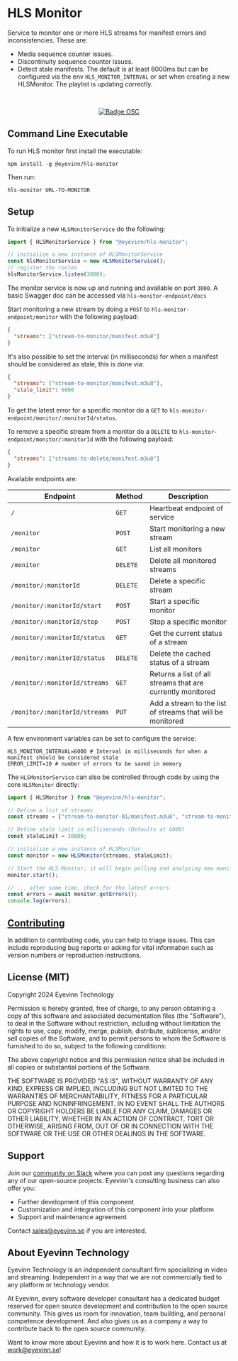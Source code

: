 # HLS Monitor

Service to monitor one or more HLS streams for manifest errors and inconsistencies.
These are:

- Media sequence counter issues.
- Discontinuity sequence counter issues.
- Detect stale manifests. The default is at least 6000ms but can be configured via the env `HLS_MONITOR_INTERVAL` or set when creating a new HLSMonitor.
The playlist is updating correctly.

<div align="center">
<br />

[![Badge OSC](https://img.shields.io/badge/Evaluate-24243B?style=for-the-badge&logo=data:image/svg+xml;base64,PHN2ZyB3aWR0aD0iMjQiIGhlaWdodD0iMjQiIHZpZXdCb3g9IjAgMCAyNCAyNCIgZmlsbD0ibm9uZSIgeG1sbnM9Imh0dHA6Ly93d3cudzMub3JnLzIwMDAvc3ZnIj4KPGNpcmNsZSBjeD0iMTIiIGN5PSIxMiIgcj0iMTIiIGZpbGw9InVybCgjcGFpbnQwX2xpbmVhcl8yODIxXzMxNjcyKSIvPgo8Y2lyY2xlIGN4PSIxMiIgY3k9IjEyIiByPSI3IiBzdHJva2U9ImJsYWNrIiBzdHJva2Utd2lkdGg9IjIiLz4KPGRlZnM%2BCjxsaW5lYXJHcmFkaWVudCBpZD0icGFpbnQwX2xpbmVhcl8yODIxXzMxNjcyIiB4MT0iMTIiIHkxPSIwIiB4Mj0iMTIiIHkyPSIyNCIgZ3JhZGllbnRVbml0cz0idXNlclNwYWNlT25Vc2UiPgo8c3RvcCBzdG9wLWNvbG9yPSIjQzE4M0ZGIi8%2BCjxzdG9wIG9mZnNldD0iMSIgc3RvcC1jb2xvcj0iIzREQzlGRiIvPgo8L2xpbmVhckdyYWRpZW50Pgo8L2RlZnM%2BCjwvc3ZnPgo%3D)](https://app.osaas.io/browse/eyevinn-hls-monitor)

</div>

## Command Line Executable

To run HLS monitor first install the executable:

```
npm install -g @eyevinn/hls-monitor
```

Then run:

```
hls-monitor URL-TO-MONITOR
```

## Setup

To initialize a new `HLSMonitorService` do the following:

```typescript
import { HLSMonitorService } from "@eyevinn/hls-monitor";

// initialize a new instance of HLSMonitorService
const hlsMonitorService = new HLSMonitorService();
// register the routes 
hlsMonitorService.listen(3000);
```

The monitor service is now up and running and available on port `3000`.
A basic Swagger doc can be accessed via `hls-monitor-endpoint/docs`

Start monitoring a new stream by doing a `POST` to `hls-monitor-endpoint/monitor` with the following payload:

```json
{
  "streams": ["stream-to-monitor/manifest.m3u8"]
}
```

It's also possible to set the interval (in milliseconds) for when a manifest should be considered as stale, this is done via:

```json
{
  "streams": ["stream-to-monitor/manifest.m3u8"],
  "stale_limit": 6000
}
```

To get the latest error for a specific monitor do a `GET` to `hls-monitor-endpoint/monitor/:monitorId/status`.

To remove a specific stream from a monitor do a `DELETE` to
`hls-monitor-endpoint/monitor/:monitorId` with the following payload:

```json
{
  "streams": ["streams-to-delete/manifest.m3u8"]
}
```

Available endpoints are:

| Endpoint                         | Method   | Description                                                 |
| -------------------------------- | -------- | ----------------------------------------------------------- |
| `/`                              | `GET`    | Heartbeat endpoint of service                               |
| `/monitor`                       | `POST`   | Start monitoring a new stream                               |
| `/monitor`                       | `GET`    | List all monitors                                           |
| `/monitor`                       | `DELETE` | Delete all monitored streams                                |
| `/monitor/:monitorId`            | `DELETE` | Delete a specific stream                                    |
| `/monitor/:monitorId/start`      | `POST`   | Start a specific monitor                                    |
| `/monitor/:monitorId/stop`       | `POST`   | Stop a specific monitor                                     |
| `/monitor/:monitorId/status`     | `GET`    | Get the current status of a stream                          |
| `/monitor/:monitorId/status`     | `DELETE` | Delete the cached status of a stream                        |
| `/monitor/:monitorId/streams`    | `GET`    | Returns a list of all streams that are currently monitored  |
| `/monitor/:monitorId/streams`    | `PUT`    | Add a stream to the list of streams that will be monitored  |

A few environment variables can be set to configure the service:

```text
HLS_MONITOR_INTERVAL=6000 # Interval in milliseconds for when a manifest should be considered stale
ERROR_LIMIT=10 # number of errors to be saved in memory
```

The `HLSMonitorService` can also be controlled through code by using the core `HLSMonitor` directly:

```typescript
import { HLSMonitor } from "@eyevinn/hls-monitor";

// Define a list of streams
const streams = ["stream-to-monitor-01/manifest.m3u8", "stream-to-monitor-02/manifest.m3u8"];

// Define stale limit in milliseconds (Defaults at 6000)
const staleLimit = 10000;

// initialize a new instance of HLSMonitor
const monitor = new HLSMonitor(streams, staleLimit);

// Start the HLS-Monitor, it will begin polling and analyzing new manifests. 
monitor.start();

// ... after some time, check for the latest errors
const errors = await monitor.getErrors();
console.log(errors);
```

## [Contributing](CONTRIBUTING.md)

In addition to contributing code, you can help to triage issues. This can include reproducing bug reports or asking for vital information such as version numbers or reproduction instructions.

## License (MIT)

Copyright 2024 Eyevinn Technology

Permission is hereby granted, free of charge, to any person obtaining a copy of this software and associated documentation files (the "Software"), to deal in the Software without restriction, including without limitation the rights to use, copy, modify, merge, publish, distribute, sublicense, and/or sell copies of the Software, and to permit persons to whom the Software is furnished to do so, subject to the following conditions:

The above copyright notice and this permission notice shall be included in all copies or substantial portions of the Software.

THE SOFTWARE IS PROVIDED "AS IS", WITHOUT WARRANTY OF ANY KIND, EXPRESS OR IMPLIED, INCLUDING BUT NOT LIMITED TO THE WARRANTIES OF MERCHANTABILITY, FITNESS FOR A PARTICULAR PURPOSE AND NONINFRINGEMENT. IN NO EVENT SHALL THE AUTHORS OR COPYRIGHT HOLDERS BE LIABLE FOR ANY CLAIM, DAMAGES OR OTHER LIABILITY, WHETHER IN AN ACTION OF CONTRACT, TORT OR OTHERWISE, ARISING FROM, OUT OF OR IN CONNECTION WITH THE SOFTWARE OR THE USE OR OTHER DEALINGS IN THE SOFTWARE.

## Support

Join our [community on Slack](http://slack.streamingtech.se) where you can post any questions regarding any of our open-source projects. Eyevinn's consulting business can also offer you:

- Further development of this component
- Customization and integration of this component into your platform
- Support and maintenance agreement

Contact [sales@eyevinn.se](mailto:sales@eyevinn.se) if you are interested.

## About Eyevinn Technology

Eyevinn Technology is an independent consultant firm specializing in video and streaming. Independent in a way that we are not commercially tied to any platform or technology vendor.

At Eyevinn, every software developer consultant has a dedicated budget reserved for open source development and contribution to the open source community. This gives us room for innovation, team building, and personal competence development. And also gives us as a company a way to contribute back to the open source community.

Want to know more about Eyevinn and how it is to work here. Contact us at work@eyevinn.se!
